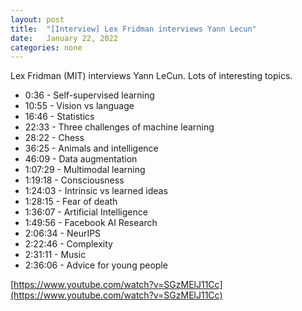 ```yaml
---
layout: post
title:  "[Interview] Lex Fridman interviews Yann Lecun"
date:   January 22, 2022
categories: none
---
```


Lex Fridman (MIT) interviews Yann LeCun. Lots of interesting topics.

* 0:36 - Self-supervised learning
* 10:55 - Vision vs language
* 16:46 - Statistics
* 22:33 - Three challenges of machine learning
* 28:22 - Chess
* 36:25 - Animals and intelligence
* 46:09 - Data augmentation
* 1:07:29 - Multimodal learning
* 1:19:18 - Consciousness
* 1:24:03 - Intrinsic vs learned ideas
* 1:28:15 - Fear of death
* 1:36:07 - Artificial Intelligence
* 1:49:56 - Facebook AI Research
* 2:06:34 - NeurIPS
* 2:22:46 - Complexity
* 2:31:11 - Music
* 2:36:06 - Advice for young people

[https://www.youtube.com/watch?v=SGzMElJ11Cc](https://www.youtube.com/watch?v=SGzMElJ11Cc)

 

